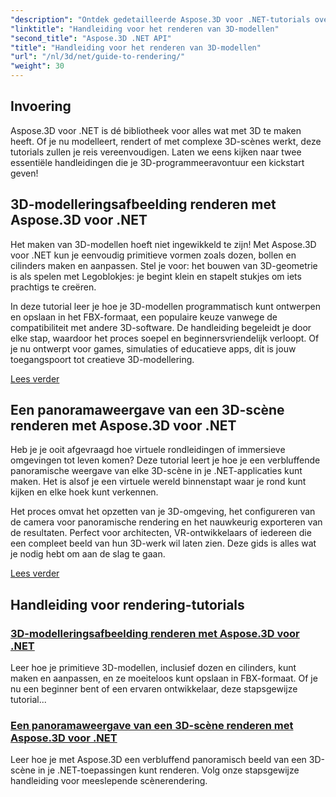 ```yaml
---
"description": "Ontdek gedetailleerde Aspose.3D voor .NET-tutorials over 3D-modellering, rendering en scènemanipulatie. Vereenvoudigde handleidingen voor ontwikkelaars van alle niveaus."
"linktitle": "Handleiding voor het renderen van 3D-modellen"
"second_title": "Aspose.3D .NET API"
"title": "Handleiding voor het renderen van 3D-modellen"
"url": "/nl/3d/net/guide-to-rendering/"
"weight": 30
---
```


## Invoering

Aspose.3D voor .NET is dé bibliotheek voor alles wat met 3D te maken heeft. Of je nu modelleert, rendert of met complexe 3D-scènes werkt, deze tutorials zullen je reis vereenvoudigen. Laten we eens kijken naar twee essentiële handleidingen die je 3D-programmeeravontuur een kickstart geven!  

## 3D-modelleringsafbeelding renderen met Aspose.3D voor .NET  

Het maken van 3D-modellen hoeft niet ingewikkeld te zijn! Met Aspose.3D voor .NET kun je eenvoudig primitieve vormen zoals dozen, bollen en cilinders maken en aanpassen. Stel je voor: het bouwen van 3D-geometrie is als spelen met Legoblokjes: je begint klein en stapelt stukjes om iets prachtigs te creëren.  

In deze tutorial leer je hoe je 3D-modellen programmatisch kunt ontwerpen en opslaan in het FBX-formaat, een populaire keuze vanwege de compatibiliteit met andere 3D-software. De handleiding begeleidt je door elke stap, waardoor het proces soepel en beginnersvriendelijk verloopt. Of je nu ontwerpt voor games, simulaties of educatieve apps, dit is jouw toegangspoort tot creatieve 3D-modellering.  

[Lees verder](./render-3d-modeling-image/)  

## Een panoramaweergave van een 3D-scène renderen met Aspose.3D voor .NET  

Heb je je ooit afgevraagd hoe virtuele rondleidingen of immersieve omgevingen tot leven komen? Deze tutorial leert je hoe je een verbluffende panoramische weergave van elke 3D-scène in je .NET-applicaties kunt maken. Het is alsof je een virtuele wereld binnenstapt waar je rond kunt kijken en elke hoek kunt verkennen.  

Het proces omvat het opzetten van je 3D-omgeving, het configureren van de camera voor panoramische rendering en het nauwkeurig exporteren van de resultaten. Perfect voor architecten, VR-ontwikkelaars of iedereen die een compleet beeld van hun 3D-werk wil laten zien. Deze gids is alles wat je nodig hebt om aan de slag te gaan.  

[Lees verder](./render-panorama-view-3d-scene/)  

## Handleiding voor rendering-tutorials
### [3D-modelleringsafbeelding renderen met Aspose.3D voor .NET](./render-3d-modeling-image/)
Leer hoe je primitieve 3D-modellen, inclusief dozen en cilinders, kunt maken en aanpassen, en ze moeiteloos kunt opslaan in FBX-formaat. Of je nu een beginner bent of een ervaren ontwikkelaar, deze stapsgewijze tutorial...
### [Een panoramaweergave van een 3D-scène renderen met Aspose.3D voor .NET](./render-panorama-view-3d-scene/)
Leer hoe je met Aspose.3D een verbluffend panoramisch beeld van een 3D-scène in je .NET-toepassingen kunt renderen. Volg onze stapsgewijze handleiding voor meeslepende scènerendering.